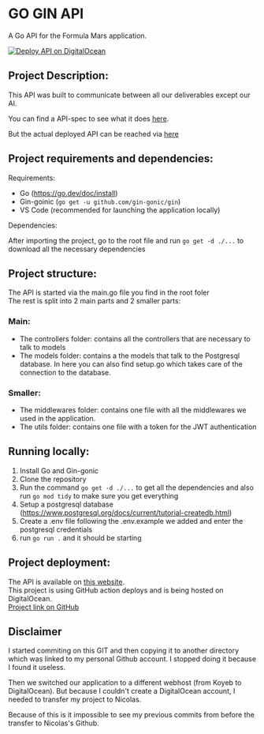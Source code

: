 # GO GIN API

A Go API for the Formula Mars application.

[![Deploy API on DigitalOcean](https://github.com/nicolasloontjens/formula-mars_go-api/actions/workflows/main.yml/badge.svg)](https://github.com/nicolasloontjens/formula-mars_go-api/actions/workflows/main.yml)

## Project Description:

This API was built to communicate between all our deliverables except our AI. 

You can find a API-spec to see what it does [here](https://git.ti.howest.be/TI/2022-2023/s5/trending-topics-sd/students/mars07/documentation/-/blob/main/api-spec.yaml).

But the actual deployed API can be reached via [here](https://go-api-lgafo.ondigitalocean.app/api/)

## Project requirements and dependencies:

Requirements:
- Go (https://go.dev/doc/install)
- Gin-goinic (`go get -u github.com/gin-gonic/gin`)
- VS Code (recommended for launching the application locally)

Dependencies:

After importing the project, go to the root file and run `go get -d ./...` to download all the necessary dependencies


## Project structure:

The API is started via the main.go file you find in the root foler  
The rest is split into 2 main parts and 2 smaller parts:

### Main:
- The controllers folder: contains all the controllers that are necessary to talk to models
- The models folder: contains a the models that talk to the Postgresql database. In here you can also find setup.go which takes care of the connection to the database.

### Smaller:
- The middlewares folder: contains one file with all the middlewares we used in the application.
- The utils folder: contains one file with a token for the JWT authentication

## Running locally:
1. Install Go and Gin-gonic
2. Clone the repository
3. Run the command `go get -d ./...` to get all the dependencies and also run `go mod tidy` to make sure you get everything
4. Setup a postgresql database (https://www.postgresql.org/docs/current/tutorial-createdb.html)
5. Create a .env file following the .env.example we added and enter the postgresql credentials
6. run `go run .` and it should be starting


## Project deployment:

The API is available on <a href="https://go-api-lgafo.ondigitalocean.app/api/">this website</a>.  
This project is using GitHub action deploys and is being hosted on DigitalOcean.   
<a href="https://github.com/nicolasloontjens/formula-mars_go-api/">Project link on GitHub</a>

## Disclaimer

I started commiting on this GIT and then copying it to another directory which was linked to my personal Github account. I stopped doing it because I found it useless.

Then we switched our application to a different webhost (from Koyeb to DigitalOcean). But because I couldn't create a DigitalOcean account, I needed to transfer my project to Nicolas. 

Because of this is it impossible to see my previous commits from before the transfer to Nicolas's Github.